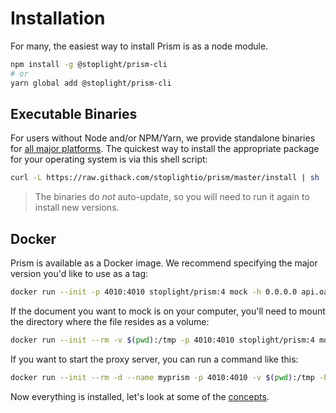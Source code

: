 # Installation

For many, the easiest way to install Prism is as a node module.

```bash
npm install -g @stoplight/prism-cli
# or
yarn global add @stoplight/prism-cli
```

## Executable Binaries

For users without Node and/or NPM/Yarn, we provide standalone binaries for [all major platforms](https://github.com/stoplightio/prism/releases). The quickest way to install the appropriate package for your operating system is via this shell script:

```bash
curl -L https://raw.githack.com/stoplightio/prism/master/install | sh
```

<!-- theme: info -->

> The binaries do _not_ auto-update, so you will need to run it again to install new versions.

## Docker

Prism is available as a Docker image. We recommend specifying the major version you'd like to use as a tag:

```bash
docker run --init -p 4010:4010 stoplight/prism:4 mock -h 0.0.0.0 api.oas2.yml
```

If the document you want to mock is on your computer, you'll need to mount the directory where the file resides as a volume:

```bash
docker run --init --rm -v $(pwd):/tmp -p 4010:4010 stoplight/prism:4 mock -h 0.0.0.0 "/tmp/file.yaml"
```

If you want to start the proxy server, you can run a command like this:

```bash
docker run --init --rm -d --name myprism -p 4010:4010 -v $(pwd):/tmp -P stoplight/prism:4 proxy -h 0.0.0.0 "/tmp/file.yml" http://host.docker.internal:8080 --errors
```

Now everything is installed, let's look at some of the [concepts](./02-concepts.md).
